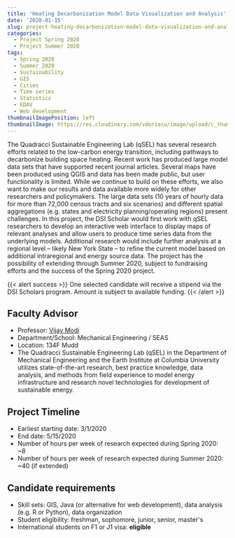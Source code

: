 ```yaml
---
title: 'Heating Decarbonization Model Data Visualization and Analysis'
date: '2020-01-15'
slug: project-heating-decarbonization-model-data-visualization-and-analysis
categories:
  - Project Spring 2020
  - Project Summer 2020
tags:
  - Spring 2020
  - Summer 2020
  - Sustainability
  - GIS
  - Cities
  - Time series
  - Statistics
  - EDAV
  - Web development
thumbnailImagePosition: left
thumbnailImage: https://res.cloudinary.com/vdoriecu/image/upload/c_thumb,w_200,g_face/v1579391049/green_building_2_sslmxa.png
---
```

The Quadracci Sustainable Engineering Lab (qSEL) has several research efforts related to the low-carbon energy transition, including pathways to decarbonize building space heating. Recent work has produced large model data sets that have supported recent journal articles. Several maps have been produced using QGIS and data has been made public, but user functionality is limited. While we continue to build on these efforts, we also want to make our results and data available more widely for other researchers and policymakers. The large data sets (10 years of hourly data for more than 72,000 census tracts and six scenarios) and different spatial aggregations (e.g. states and electricity planning/operating regions) present challenges. In this project, the DSI Scholar would first work with qSEL researchers to develop an interactive web interface to display maps of relevant analyses and allow users to produce time series data from the underlying models. Additional research would include further analysis at a regional level – likely New York State – to refine the current model based on additional intraregional and energy source data. The project has the possibility of extending through Summer 2020, subject to fundraising efforts and the success of the Spring 2020 project.

<!--more-->

{{< alert success >}}
One selected candidate will receive a stipend via the DSI Scholars program. Amount is subject to available funding.
{{< /alert >}}

## Faculty Advisor
+ Professor: [Vijay Modi](https://qsel.columbia.edu/)
+ Department/School: Mechanical Engineering / SEAS
+ Location: 134F Mudd
+ The Quadracci Sustainable Engineering Lab (qSEL) in the Department of Mechanical Engineering and the Earth Institute at Columbia University utilizes state-of-the-art research, best practice knowledge, data analysis, and methods from field experience to model energy infrastructure and research novel technologies for development of sustainable energy.

## Project Timeline
+ Earliest starting date: 3/1/2020
+ End date: 5/15/2020
+ Number of hours per week of research expected during Spring 2020: ~8
+ Number of hours per week of research expected during Summer 2020: ~40 (if extended)

## Candidate requirements
+ Skill sets: GIS, Java (or alternative for web development), data analysis (e.g. R or Python), data organization
+ Student eligibility: freshman, sophomore, junior, senior, master's
+ International students on F1 or J1 visa: **eligible**

